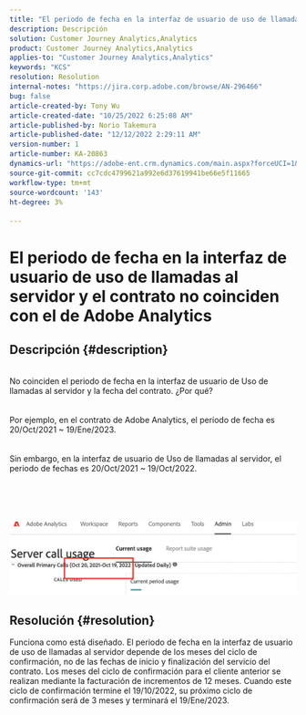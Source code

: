 ```yaml
---
title: "El periodo de fecha en la interfaz de usuario de uso de llamadas al servidor y el contrato no coinciden con el de Adobe Analytics"
description: Descripción
solution: Customer Journey Analytics,Analytics
product: Customer Journey Analytics,Analytics
applies-to: "Customer Journey Analytics,Analytics"
keywords: "KCS"
resolution: Resolution
internal-notes: "https://jira.corp.adobe.com/browse/AN-296466"
bug: false
article-created-by: Tony Wu
article-created-date: "10/25/2022 6:25:08 AM"
article-published-by: Norio Takemura
article-published-date: "12/12/2022 2:29:11 AM"
version-number: 1
article-number: KA-20863
dynamics-url: "https://adobe-ent.crm.dynamics.com/main.aspx?forceUCI=1&pagetype=entityrecord&etn=knowledgearticle&id=578a78bc-2d54-ed11-bba2-6045bd006b4b"
source-git-commit: cc7cdc4799621a992e6d37619941be66e5f11665
workflow-type: tm+mt
source-wordcount: '143'
ht-degree: 3%

---
```


# El periodo de fecha en la interfaz de usuario de uso de llamadas al servidor y el contrato no coinciden con el de Adobe Analytics

## Descripción {#description}

<br>No coinciden el periodo de fecha en la interfaz de usuario de Uso de llamadas al servidor y la fecha del contrato. ¿Por qué?<br><br>
<br>Por ejemplo, en el contrato de Adobe Analytics, el período de fecha es 20/Oct/2021 ~ 19/Ene/2023.<br><br>
<br>Sin embargo, en la interfaz de usuario de Uso de llamadas al servidor, el periodo de fechas es 20/Oct/2021 ~ 19/Oct/2022.<br><br> <br><br> <br><br>![](assets/___1c772bee-2e54-ed11-bba2-6045bd006b4b___.png)<br>

## Resolución {#resolution}


Funciona como está diseñado.
El periodo de fecha en la interfaz de usuario de uso de llamadas al servidor depende de los meses del ciclo de confirmación, no de las fechas de inicio y finalización del servicio del contrato.
Los meses del ciclo de confirmación para el cliente anterior se realizan mediante la facturación de incrementos de 12 meses.
Cuando este ciclo de confirmación termine el 19/10/2022, su próximo ciclo de confirmación será de 3 meses y terminará el 19/Ene/2023.

